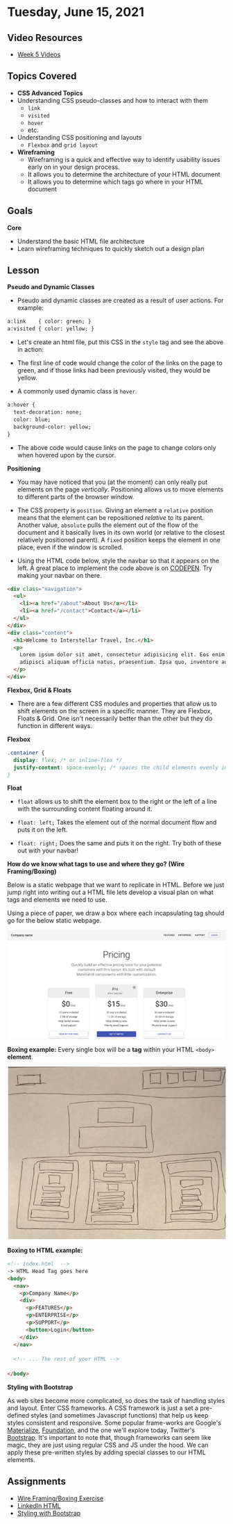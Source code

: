# Tuesday, June 15, 2021
## Video Resources
- [Week 5 Videos](https://www.youtube.com/watch?v=V2nozKafd5w&list=PLu0CiQ7bzwERdY3DZWm2QK2dodaqV6bvG)

## Topics Covered
- **CSS Advanced Topics**
- Understanding CSS pseudo-classes and how to interact with them
  - `link`
  - `visited`
  - `hover`
  - etc.
- Understanding CSS positioning and layouts
  - `Flexbox` and `grid layout`
- **Wireframing**
  - Wireframing is a quick and effective way to identify usability issues early on in your design process.
  - It allows you to determine the architecture of your HTML document
  - It allows you to determine which tags go where in your HTML document

## Goals
**Core**
- Understand the basic HTML file architecture
- Learn wireframing techniques to quickly sketch out a design plan

## Lesson

**Pseudo and Dynamic Classes**
- Pseudo and dynamic classes are created as a result of user actions. For example:

```HTML
a:link    { color: green; }
a:visited { color: yellow; }
```
- Let's create an html file, put this CSS in the `style` tag and see the above in action:

- The first line of code would change the color of the links on the page to green, and if those links had been previously visited, they would be yellow.

- A commonly used dynamic class is `hover`.

```HTML
a:hover {
  text-decoration: none;
  color: blue;
  background-color: yellow;
}
```

- The above code would cause links on the page to change colors only when hovered upon by the cursor.

**Positioning**

- You may have noticed that you (at the moment) can only really put elements on the page _vertically_. Positioning allows us to move elements to different parts of the browser window.

- The CSS property is `position`. Giving an element a `relative` position means that the element can be repositioned
_relative_ to its parent. Another value, `absolute` pulls the element out of the flow of the document and it basically
lives in its own world (or relative to the closest relatively positioned parent). A `fixed` position keeps the element
in one place, even if the window is scrolled.

- Using the HTML code below, style the navbar so that it appears on the left. A great place to implement the code above is on [CODEPEN](https://codepen.io/). Try making your navbar on there.
```HTML
<div class="navigation">
  <ul>
    <li><a href="/about">About Us</a></li>
    <li><a href="/contact">Contact</a></li>
  </ul>
</div>
<div class="content">
  <h1>Welcome to Interstellar Travel, Inc.</h1>
  <p>
    Lorem ipsum dolor sit amet, consectetur adipisicing elit. Eos enim quam dignissimos officiis, nam ex molestiae
    adipisci aliquam officia natus, praesentium. Ipsa quo, inventore autem, quod neque esse quasi debitis!
  </p>
</div>
```

**Flexbox, Grid & Floats**

- There are a few different CSS modules and properties that allow us to shift elements on the screen in a specific manner. They are Flexbox, Floats & Grid. One isn't necessarily better than the other but they do function in different ways.

__Flexbox__

```css
.container {
  display: flex; /* or inline-flex */
  justify-content: space-evenly; /* spaces the child elements evenly in relation to the parent container
}
```

__Float__

- `float` allows us to shift the element box to the right or the left of a line
with the surrounding content floating around it.

- `float: left;` Takes the element out of the normal document flow and puts it on the left.

- `float: right;` Does the same and puts it on the right. Try both of these out with your navbar!

**How do we know what tags to use and where they go? (Wire Framing/Boxing)**

Below is a static webpage that we want to replicate in HTML. Before we just jump right into writing out a HTML file lets develop a visual plan on what tags and elements we need to use.

Using a piece of paper, we draw a box where each incapsulating tag should go for the below static webpage.

![Basic HTML Webpage](../page-resources/html_static_page.png)

__Boxing example:__
Every single box will be a __tag__ within your HTML `<body>` __element__.

![Boxing Examples](../page-resources/boxing.png)

__Boxing to HTML example:__

```html
<!-- index.html  -->
-> HTML Head Tag goes here
<body>
  <nav>
    <p>Company Name</p>
    <div>
      <p>FEATURES</p>
      <p>ENTERPRISE</p>
      <p>SUPPORT</p>
      <button>Login</button>
    </div>
  </nav>

  <!-- ... The rest of your HTML -->

</body>

```

**Styling with Bootstrap**

As web sites become more complicated, so does the task of handling styles and layout. Enter CSS frameworks. A CSS framework is just a set a pre-defined styles (and sometimes Javascript functions) that help us keep styles consistent and responsive. Some popular frame-works are Google's [Materialize](https://materializecss.com/), [Foundation](https://foundation.zurb.com/), and the one we'll explore today, Twitter's [Bootstrap](https://getbootstrap.com/). It's important to note that, though frameworks can seem like magic, they are just using regular CSS and JS under the hood. We can apply these pre-written styles by adding special classes to our HTML elements.

## Assignments
- [Wire Framing/Boxing Exercise](https://github.com/oscarplatoon/wire-framing-boxing-exercise)
- [LinkedIn HTML](https://github.com/oscarplatoon/linkedin-html)
- [Styling with Bootstrap](https://github.com/oscarplatoon/bootstrap)


